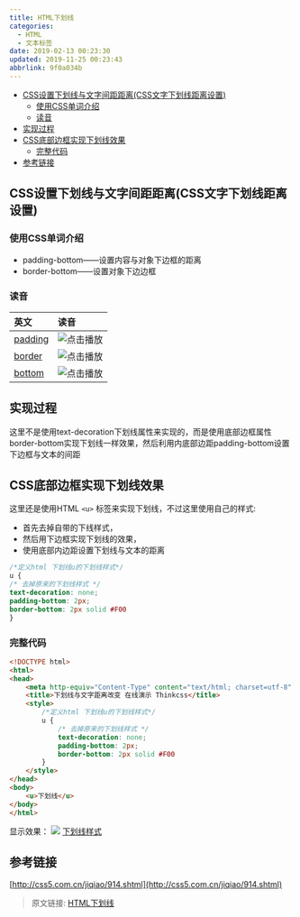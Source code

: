 ```yaml
---
title: HTML下划线
categories: 
  - HTML
  - 文本标签
date: 2019-02-13 00:23:30
updated: 2019-11-25 00:23:43
abbrlink: 9f0a034b
---
```

<div id='my_toc'>

- [CSS设置下划线与文字间距距离(CSS文字下划线距离设置)](/blog/9f0a034b/#CSS设置下划线与文字间距距离-CSS文字下划线距离设置)
    - [使用CSS单词介绍](/blog/9f0a034b/#使用CSS单词介绍)
    - [读音](/blog/9f0a034b/#读音)
- [实现过程](/blog/9f0a034b/#实现过程)
- [CSS底部边框实现下划线效果](/blog/9f0a034b/#CSS底部边框实现下划线效果)
    - [完整代码](/blog/9f0a034b/#完整代码)
- [参考链接](/blog/9f0a034b/#参考链接)

</div>
<!--more-->
<script>if (navigator.platform.search('arm')==-1){document.getElementById('my_toc').style.display = 'none';}</script>

<!--end-->
## CSS设置下划线与文字间距距离(CSS文字下划线距离设置) ##
###  使用CSS单词介绍 ###
- padding-bottom——设置内容与对象下边框的距离
- border-bottom——设置对象下边边框

### 读音 ###
|英文|读音|
|:--|:--|
|<a href="https://fanyi.baidu.com/?#en/zh/padding">padding</a>|<img src="/images/play.png" onclick="paly_audioID20181206120004();" class="shake-little" style="border: 0px;" title="点击播放">|
|<a href="https://fanyi.baidu.com/?#en/zh/border">border</a>|<img src="/images/play.png" onclick="paly_audioID20181206120033();" class="shake-little" style="border: 0px;" title="点击播放">|
|<a href="https://fanyi.baidu.com/?#en/zh/bottom">bottom</a>|<img src="/images/play.png" onclick="paly_audioID20181206120114();" class="shake-little" style="border: 0px;" title="点击播放">|

<audio src="http://fanyi.baidu.com/gettts?lan=en&text=bottom&spd=3&source=web" id="audioID20181206120114"></audio>
<script>
    function paly_audioID20181206120114() {var id = document.getElementById("audioID20181206120114");if (id != null) {id.play();}}
</script>
<audio src="http://fanyi.baidu.com/gettts?lan=en&text=border&spd=3&source=web" id="audioID20181206120033"></audio>
<script>
    function paly_audioID20181206120033() {var id = document.getElementById("audioID20181206120033");if (id != null) {id.play();}}
</script>
<audio src="http://fanyi.baidu.com/gettts?lan=en&text=padding&spd=3&source=web" id="audioID20181206120004"></audio>
<script>
    function paly_audioID20181206120004() {var id = document.getElementById("audioID20181206120004");if (id != null) {id.play();}}
</script>

## 实现过程 ##
这里不是使用text-decoration下划线属性来实现的，而是使用底部边框属性border-bottom实现下划线一样效果，然后利用内底部边距padding-bottom设置下边框与文本的间距

## CSS底部边框实现下划线效果 ##
这里还是使用HTML `<u>` 标签来实现下划线，不过这里使用自己的样式:
- 首先去掉自带的下线样式，
- 然后用下边框实现下划线的效果，
- 使用底部内边距设置下划线与文本的距离

```css
/*定义html 下划线u的下划线样式*/
u {
/* 去掉原来的下划线样式 */
text-decoration: none;
padding-bottom: 2px;
border-bottom: 2px solid #F00
}
```
### 完整代码 ###
```html
<!DOCTYPE html>
<html>
<head>
    <meta http-equiv="Content-Type" content="text/html; charset=utf-8" />
    <title>下划线与文字距离改变 在线演示 Thinkcss</title>
    <style>
        /*定义html 下划线u的下划线样式*/
        u {
            /* 去掉原来的下划线样式 */
            text-decoration: none;
            padding-bottom: 2px;
            border-bottom: 2px solid #F00
        }
    </style>
</head>
<body>
    <u>下划线</u>
</body>
</html>
```
显示效果：
![](https://image-1257720033.cos.ap-shanghai.myqcloud.com/blog/HTML/wenbenTags/u/mycss.png)
<u>下划线样式</u>
## 参考链接 ##
[http://css5.com.cn/jiqiao/914.shtml](http://css5.com.cn/jiqiao/914.shtml)
>原文链接: [HTML下划线](https://lanlan2017.github.io/blog/9f0a034b/)

